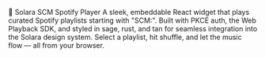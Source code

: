 🎵 Solara SCM Spotify Player
A sleek, embeddable React widget that plays curated Spotify playlists starting with "SCM:". Built with PKCE auth, the Web Playback SDK, and styled in sage, rust, and tan for seamless integration into the Solara design system.
Select a playlist, hit shuffle, and let the music flow — all from your browser.
